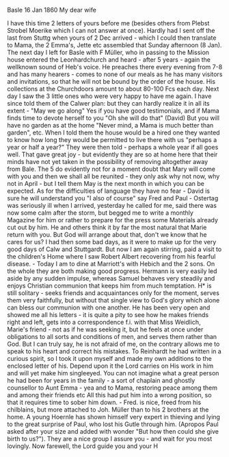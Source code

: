  Basle 16 Jan 1860
My dear wife

I have this time 2 letters of yours before me (besides others from Plebst Strobel Moerike which I can not answer at once). Hardly had I sent off the last from Stuttg when yours of 2 Dec arrived - which I could then translate to Mama, the 2 Emma's, Jette etc assembled that Sunday afternoon (8 Jan). The next day I left for Basle with F Müller, who in passing to the Mission house entered the Leonhardchurch and heard - after 5 years - again the wellknown sound of Heb's voice. He preaches there every evening from 7-8 and has many hearers - comes to none of our meals as he has many visitors and invitations, so that he will not be bound by the order of the house. His collections at the Churchdoors amount to about 80-100 Fcs each day. Next day I saw the 3 little ones who were very happy to have me again. I have since told them of the Calwer plan: but they can hardly realize it in all its extent - "May we go along" Yes if you have good testimonials, and if Mama finds time to devote herself to you "Oh she will do that" (David) But you will have no garden as at the home "Never mind, a Mama is much better than garden", etc. When I told them the house would be a hired one they wanted to know how long they would be permitted to live there with us "perhaps a year or half a year?" They were then told - perhaps a whole year if all goes well. That gave great joy - but evidently they are so at home here that their minds have not yet taken in the possibility of removing altogether away from Bale. The 5 do evidently not for a moment doubt that Mary will come with you and then we shall all be reunited - they only ask why not now, why not in April - but I tell them May is the next month in which you can be expected. As for the difficulties of language they have no fear - David is sure he will understand you "I also of course" say Fred and Paul - Ostertag was seriously ill when I arrived, yesterday he called for me, said there was now some calm after the storm, but begged me to write a monthly Magazine for him or rather to prepare for the press some Materials already cut out by him. He and others think it by far the most natural that Marie return with you. But God will arrange about that, don't we know that he cares for us? I had then some bad days, as it were to make up for the very good days of Calw and Stuttgardt. But now I am again stirring, paid a visit to the children's Home where I saw Robert Albert recovering from his fearful disease. - Today I am to dine at Marriott's with Hebich and the 2 sons. On the whole they are both making good progress. Hermann is very easily led aside by any sudden impulse, whereas Samuel behaves very steadily and enjoys Christian communion that keeps him from much temptation. H<erman>* is still solitary - seeks friends and acquaintances only for the moment, serves them very faithfully, but without that single view to God's glory which alone can bless our communion with one another. He has been very open and showed me all his letters - it is quite a pity to see how he makes friends right and left, gets into a correspondence f.i. with that Miss Weidlich, Marie's friend - not as if he was seeking it, but he feels at once under obligations to all sorts and conditions of men, and serves them rather than God. But I can truly say, he is not afraid of me, on the contrary allows me to speak to his heart and correct his mistakes. To Reinhardt he had written in a curious spirit, so I took it upon myself and made my own additions to the enclosed letter of his. Depend upon it the Lord carries on His work in him and will yet make him singleeyed. You can not imagine what a great person he had been for years in the family - a sort of chaplain and ghostly counsellor to Aunt Emma - yea and to Mama, restoring peace among them and among their friends etc All this had put him into a wrong position, so that it requires time to sober him down. - Fred. is nice, freed from his chilblains, but more attached to Joh. Müller than to his 2 brothers at the home. A young Hoernle has shown himself very expert in thieving and lying to the great surprise of Paul, who lost his Gutle through him. (Apropos Paul asked after your size and added with wonder "But how then could she give birth to us?"). They are a nice group I assure you - and wait for you most lovingly. Now farewell, the Lord guide you and  your H
